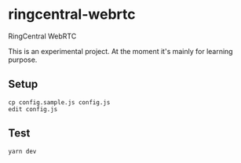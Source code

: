 # ringcentral-webrtc

RingCentral WebRTC

This is an experimental project. At the moment it's mainly for learning purpose.


## Setup

```
cp config.sample.js config.js
edit config.js
```


## Test

```
yarn dev
```
